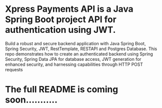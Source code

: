 # Xpress Payments API is a Java Spring Boot project API for authentication using JWT.
Build a robust and secure backend application with Java Spring Boot, Spring Security, JWT, RestTemplate, RESTAPI and Postgres Database.
This repo demonstrates how to create an authenticated backend using Spring Security, Spring Data JPA for database access, JWT generation for enhanced security, and harnessing capabilities through HTTP POST requests





# The full README is coming soon...........
